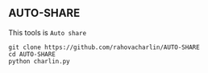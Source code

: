 ## AUTO-SHARE
This tools is `Auto share`
```
git clone https://github.com/rahovacharlin/AUTO-SHARE
cd AUTO-SHARE
python charlin.py
```
